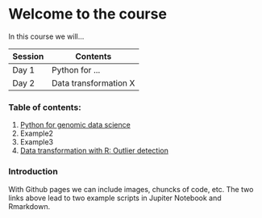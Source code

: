 # Welcome to the course

In this course we will...

| Session     | Contents |
| ----------- | ----------- |
| Day 1       | Python for ... |
| Day 2   | Data transformation X |

### Table of contents:
1. [Python for genomic data science](PythonForGenomicDataScience-Copy1.md)
2. Example2
3. Example3
4. [Data transformation with R: Outlier detection](DataTransformationII.html)

### Introduction
With Github pages we can include images, chuncks of code, etc. 
The two links above lead to two example scripts in Jupiter Notebook and Rmarkdown.
